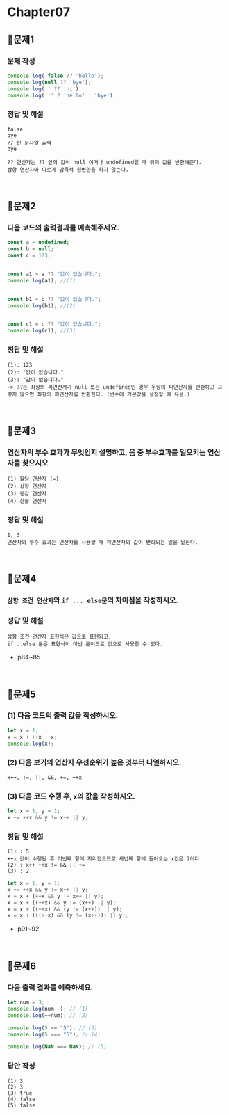 # Chapter07
## 📌문제1
### 문제 작성
```js
console.log( false ?? 'hello');
console.log(null ?? 'bye');
console.log('' ?? 'hi')
console.log( '' ? 'hello' : 'bye');
```
### 정답 및 해설
```
false
bye
// 빈 문자열 출력
bye

?? 연산자는 ?? 앞의 값이 null 이거나 undefined일 때 뒤의 값을 반환해준다. 
삼항 연산자와 다르게 암묵적 형변환을 하지 않는다. 
```

<br>

## 📌문제2
### 다음 코드의 출력결과를 예측해주세요.
```js
const a = undefined;
const b = null;
const c = 123;


const a1 = a ?? "값이 없습니다.";
console.log(a1); //(1)


const b1 = b ?? "값이 없습니다.";
console.log(b1); //(2)


const c1 = c ?? "값이 없습니다.";
console.log(c1); //(3)	
```
### 정답 및 해설
```
(1): 123
(2): "값이 없습니다."
(3): "값이 없습니다."
-> ??는 좌항의 피연산자가 null 또는 undefined인 경우 우항의 피연산자를 반환하고 그렇지 않으면 좌항의 피연산자를 반환한다. (변수에 기본값을 설정할 때 유용.)
```

<br>

## 📌문제3
### 연산자의 부수 효과가 무엇인지 설명하고, 음 중 부수효과를 일으키는 연산자를 찾으시오
```
(1) 할당 연산자 (=)
(2) 삼항 연산자
(3) 증감 연산자
(4) 산술 연산자
```
### 정답 및 해설
```
1, 3
연산자의 부수 효과는 연산자를 사용할 때 피연산자의 값이 변화되는 일을 말한다. 
```

<br>

## 📌문제4
### `삼항 조건 연산자`와 `if ... else문`의 차이점을 작성하시오.
### 정답 및 해설
```
삼항 조건 연산자 표현식은 값으로 표현되고,
if...else 문은 표현식이 아닌 문이므로 값으로 사용할 수 없다.
```
- p84~85

<br>

## 📌문제5
### (1) 다음 코드의 출력 값을 작성하시오.
```js
let x = 1;
x = x + ++x + x;
console.log(x);
```
### (2) 다음 보기의 연산자 우선순위가 높은 것부터 나열하시오.
```
x++, !=, ||, &&, +=, ++x
```
### (3) 다음 코드 수행 후, `x`의 값을 작성하시오.
```js
let x = 1, y = 1;
x += ++x && y != x++ || y;
```
### 정답 및 해설
```
(1) : 5
++x 값이 수행된 후 이번째 항에 자리잡으므로 세번째 항에 들어오는 x값은 2이다.
(2) : x++ ++x != && || +=
(3) : 2
```
```js
let x = 1, y = 1;
x += ++x && y != x++ || y;
x = x + (++x && y != x++ || y);
x = x + ((++x) && y != (x++) || y);
x = x + ((++x) && (y != (x++)) || y);
x = x + (((++x) && (y != (x++))) || y);
```
- p91~92

<br>

## 📌문제6
### 다음 출력 결과를 예측하세요.
```js
let num = 3;
console.log(num--); // (1)
console.log(++num); // (2)

console.log(5 == "5"); // (3)
console.log(5 === "5"); // (4)

console.log(NaN === NaN); // (5)
```

### 답안 작성
```
(1) 3
(2) 3
(3) true
(4) false
(5) false
```

<br>

